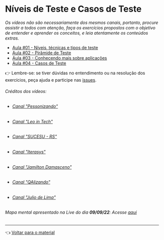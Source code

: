 # Níveis de Teste e Casos de Teste

_Os vídeos não são necessariamente dos mesmos canais, portanto, procure assistir a todos com atenção, faça os exercícios propostos com o objetivo de entender e aprender os conceitos, e leia atentamente os conteúdos extras._

- [Aula #01 - Níveis, técnicas e tipos de teste](aula01/aula.md)
- [Aula #02 - Pirâmide de Teste](aula02/aula.md)
- [Aula #03 - Conhecendo mais sobre aplicações](aula03/aula.md)
- [Aula #04 - Casos de Teste](aula04/aula.md)

👉 Lembre-se: se tiver dúvidas no entendimento ou na resolução dos exercícios, peça ajuda e participe nas [issues](https://github.com/cwi-reset/edicao-04-level-1/issues).

###### _Créditos dos vídeos:_
 - ###### [Canal "Pessonizando"](https://www.youtube.com/c/pessonizando)
 - ###### [Canal "Leo in Tech"](https://www.youtube.com/c/LeoinTech)
 - ###### [Canal "SUCESU - RS"](https://www.youtube.com/c/SUCESURS)
 - ###### [Canal "Iterasys"](https://www.youtube.com/c/IterasysBrasil)
 - ###### [Canal "Jamilton Damasceno"](https://www.youtube.com/c/jamiltondamasceno)
 - ###### [Canal "QAlizando"](https://www.youtube.com/channel/UC2N9bbpk7NcQhg3fFmEX7_A)
 - ###### [Canal "Julio de Lima"](https://www.youtube.com/c/JuliodeLimas)  

  
###### _Mapa mental apresentado na Live do dia **09/09/22**:_ Acesse [aqui](https://mm.tt/map/2416119654?t=1Vp1xh2EPi)

---

👈 [Voltar para o material](../material.md)